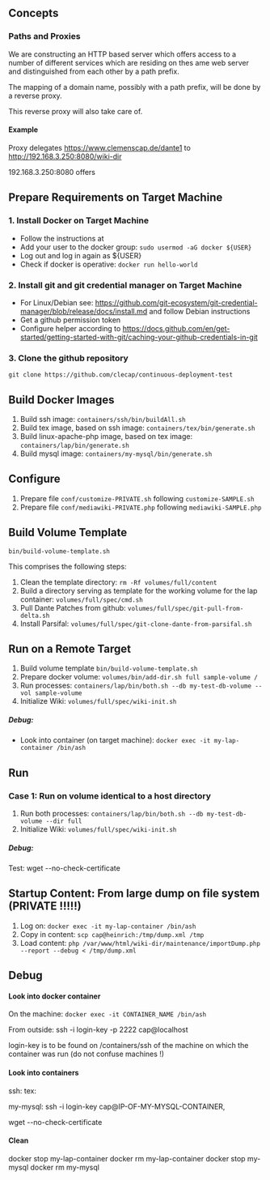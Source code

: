 
## Concepts


### Paths and Proxies

We are constructing an HTTP based server which offers access to a number of different services which are
residing on thes ame web server and distinguished from each other by a path prefix.

The mapping of a domain name, possibly with a path prefix, will be done by a reverse proxy.

This reverse proxy will also take care of.


#### Example

Proxy delegates https://www.clemenscap.de/dante1 to http://192.168.3.250:8080/wiki-dir

192.168.3.250:8080 offers 


## Prepare Requirements on Target Machine

### 1. Install Docker on Target Machine
* Follow the instructions at 
* Add your user to the docker group: ```sudo usermod -aG docker ${USER}```
* Log out and log in again as ${USER}
* Check if docker is operative: ```docker run hello-world```


### 2. Install git and git credential manager on Target Machine
* For Linux/Debian see: https://github.com/git-ecosystem/git-credential-manager/blob/release/docs/install.md and follow Debian instructions
* Get a github permission token
* Configure helper according to https://docs.github.com/en/get-started/getting-started-with-git/caching-your-github-credentials-in-git


### 3. Clone the github repository

  ```git clone https://github.com/clecap/continuous-deployment-test ```

## Build Docker Images


1. Build ssh image: `containers/ssh/bin/buildAll.sh`
2. Build tex image, based on ssh image: ```containers/tex/bin/generate.sh```
3. Build linux-apache-php image, based on tex image: ```containers/lap/bin/generate.sh```
4. Build mysql image: ```containers/my-mysql/bin/generate.sh```

## Configure
1. Prepare file ```conf/customize-PRIVATE.sh``` following ```customize-SAMPLE.sh```
2. Prepare file ```conf/mediawiki-PRIVATE.php``` following ```mediawiki-SAMPLE.php```


## Build Volume Template

```bin/build-volume-template.sh```

This comprises the following steps:
1. Clean the template directory: ```rm -Rf volumes/full/content```
2. Build a directory serving as template for the working volume for the lap container: ```volumes/full/spec/cmd.sh```
3. Pull Dante Patches from github: ```volumes/full/spec/git-pull-from-delta.sh```
4. Install Parsifal: ```volumes/full/spec/git-clone-dante-from-parsifal.sh```




## Run on a Remote Target



1. Build volume template   ```bin/build-volume-template.sh```
2. Prepare docker volume:  ```volumes/bin/add-dir.sh full sample-volume /```
3. Run processes:   ```containers/lap/bin/both.sh --db my-test-db-volume --vol sample-volume```
4. Initialize Wiki: ```volumes/full/spec/wiki-init.sh```



##### Debug:
* Look into container (on target machine): ```docker exec -it my-lap-container /bin/ash```


## Run 

### Case 1: Run on volume identical to a host directory

1. Run both processes: ```containers/lap/bin/both.sh --db my-test-db-volume --dir full```
2. Initialize Wiki: ```volumes/full/spec/wiki-init.sh```

##### Debug:
Test: wget --no-check-certificate

## Startup Content: From large dump on file system  (PRIVATE !!!!!)

1. Log on: `docker exec -it my-lap-container /bin/ash`
2. Copy in content: `scp cap@heinrich:/tmp/dump.xml /tmp`
3. Load content: `php /var/www/html/wiki-dir/maintenance/importDump.php --report --debug < /tmp/dump.xml`


## Debug

#### Look into docker container

On the machine:  ```docker exec -it CONTAINER_NAME /bin/ash```

From outside:  ssh -i login-key -p 2222 cap@localhost

login-key is to be found on /containers/ssh of the machine on which the container was run (do not confuse machines !)



#### Look into containers

ssh:
tex:

my-mysql:  ssh -i login-key cap@IP-OF-MY-MYSQL-CONTAINER‚

wget --no-check-certificate

#### Clean

docker stop my-lap-container
docker rm my-lap-container
docker stop my-mysql
docker rm my-mysql



